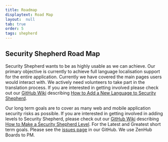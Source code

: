 ```yaml
---
title: Roadmap
displaytext: Road Map
layout:  null
tab: true
order: 5
tags: shepherd
---
```


## Security Shepherd Road Map
Security Shepherd wants to be as highly usable as we can achieve. Our primary objective is currently to achieve full language localisation support for the entire application. Currently we have covered the main pages users would interact with. We actively need volunteers to take part in the translation process. If you are interested in getting involved please check out our [GitHub Wiki](http://bit.ly/securityShepherdGithub) describing [How to Add a New Language to Security Shepherd](https://github.com/OWASP/SecurityShepherd/wiki/How-to-Create-a-Web-Shepherd-Level).  

Our long term goals are to cover as many web and mobile application security risks as possible. If you are interested in getting involved in adding levels to Security Shepherd, please check out our [GitHub Wiki](http://bit.ly/securityShepherdGithub) describing [How to Make a Security Shepherd Level](https://github.com/OWASP/SecurityShepherd/wiki/Adding-a-new-Language-to-Shepherd). For the Latest and Greatest short term goals. Please see the [issues page](https://github.com/OWASP/SecurityShepherd/issues) in our GitHub. We use ZenHub Boards to PM.
